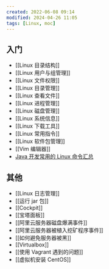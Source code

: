 ```yaml
---
created: 2022-06-08 09:14
modified: 2024-04-26 11:05
tags: [Linux, moc]
---
```


## 入门

- [[Linux 目录结构]]
- [[Linux 用户与组管理]]
- [[Linux 文件权限]]
- [[Linux 目录管理]]
- [[Linux 查看文件]]
- [[Linux 进程管理]]
- [[Linux 磁盘管理]]
- [[Linux 系统信息]]
- [[Linux 下载工具]]
- [[Linux 常用指令]]
- [[Linux 软件包管理]]
- [[Vim 编辑器]]
- [Java 开发常用的 Linux 命令汇总](https://mp.weixin.qq.com/s?__biz=MzU5NTgzMDYyMA==&mid=2247506414&idx=2&sn=54c43ed3b39a702df96906a661508f83&sharer_shareinfo=4a7da1673b19e053673a79405809262d&sharer_shareinfo_first=4a7da1673b19e053673a79405809262d#rd)

## 其他

- [[Linux 日志管理]]
- [[运行 jar 包]]
- [[Cockpit]]
- [[宝塔面板]]
- [[阿里云服务器磁盘爆满事件]]
- [[阿里云服务器被植入挖矿程序事件]]
- [[如何避免服务器被黑]]
- [[Virtualbox]]
- [[使用 Vagrant 遇到的问题]]
- [[虚拟机安装 CentOS]]
